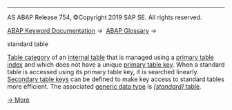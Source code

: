   

* * *

AS ABAP Release 754, ©Copyright 2019 SAP SE. All rights reserved.

[ABAP Keyword Documentation](javascript:call_link\('abenabap.htm'\)) →  [ABAP Glossary](javascript:call_link\('abenabap_glossary.htm'\)) → 

standard table

[Table category](javascript:call_link\('abentable_category_glosry.htm'\) "Glossary Entry") of an [internal table](javascript:call_link\('abeninternal_table_glosry.htm'\) "Glossary Entry") that is managed using a [primary table index](javascript:call_link\('abenprimary_table_index_glosry.htm'\) "Glossary Entry") and which does not have a unique [primary table key](javascript:call_link\('abenprimary_table_key_glosry.htm'\) "Glossary Entry"). When a standard table is accessed using its primary table key, it is searched linearly. [Secondary table keys](javascript:call_link\('abensecondary_table_key_glosry.htm'\) "Glossary Entry") can be defined to make key access to standard tables more efficient. The associated [generic data type](javascript:call_link\('abengeneric_data_type_glosry.htm'\) "Glossary Entry") is [*\[*standard*\]* table](javascript:call_link\('abenbuilt_in_types_generic.htm'\)).

[→ More](javascript:call_link\('abenitab_data_type.htm'\))